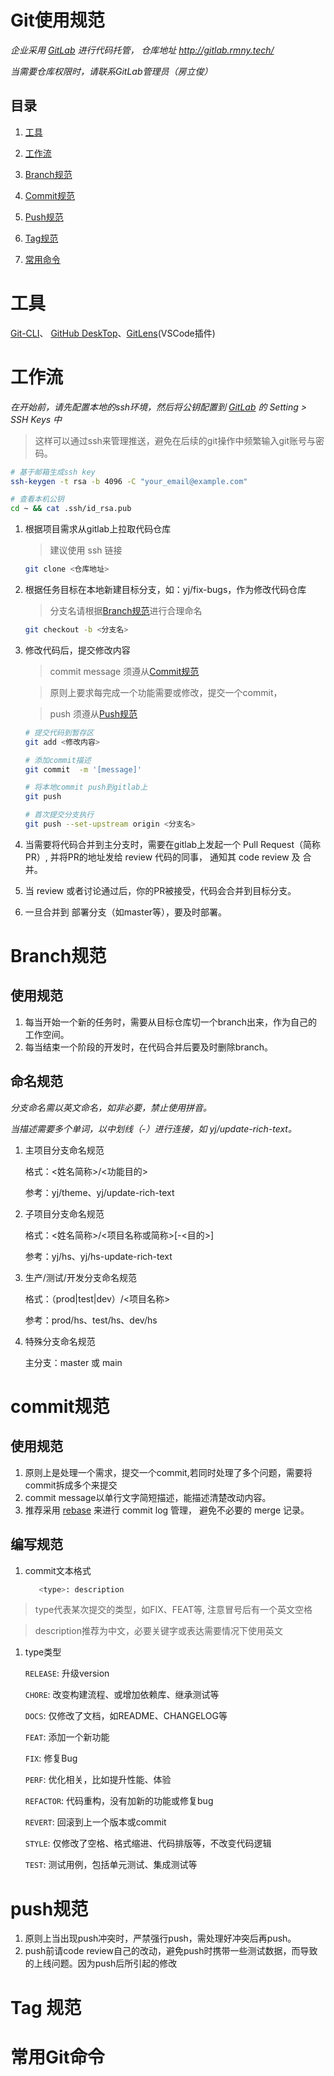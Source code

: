 # Git使用规范

*企业采用 [GitLab](http://gitlab.rmny.tech/) 进行代码托管， 仓库地址 <http://gitlab.rmny.tech/>*

*当需要仓库权限时，请联系GitLab管理员（房立俊）*

## 目录

1. [工具](#工具)

1. [工作流](#工作流)

1. [Branch规范](#Branch规范)

1. [Commit规范](#Commit规范)

1. [Push规范](#Push规范)

1. [Tag规范](#Tag规范)

1. [常用命令](#常用命令)

# 工具

[Git-CLI](https://git-scm.com/docs)、 [GitHub DeskTop](https://desktop.github.com/)、[GitLens](https://marketplace.visualstudio.com/items?itemName=eamodio.gitlens)(VSCode插件)

# 工作流

*在开始前，请先配置本地的ssh环境，然后将公钥配置到 [GitLab](http://gitlab.rmny.tech/) 的 Setting > SSH Keys 中*

> 这样可以通过ssh来管理推送，避免在后续的git操作中频繁输入git账号与密码。

```bash
# 基于邮箱生成ssh key
ssh-keygen -t rsa -b 4096 -C "your_email@example.com" 

# 查看本机公钥
cd ~ && cat .ssh/id_rsa.pub 
```

1. 根据项目需求从gitlab上拉取代码仓库

   > 建议使用 ssh 链接

   ```bash
   git clone <仓库地址>
   ```

2. 根据任务目标在本地新建目标分支，如：yj/fix-bugs，作为修改代码仓库
   > 分支名请根据[Branch规范](#branch规范)进行合理命名

   ```bash
   git checkout -b <分支名>
   ```

3. 修改代码后，提交修改内容
   > commit message 须遵从[Commit规范](#commit规范)

   > 原则上要求每完成一个功能需要或修改，提交一个commit，

   > push 须遵从[Push规范](#push规范)

   ```bash
   # 提交代码到暂存区
   git add <修改内容>

   # 添加commit描述
   git commit  -m '[message]'

   # 将本地commit push到gitlab上
   git push

   # 首次提交分支执行
   git push --set-upstream origin <分支名>
   ```

4. 当需要将代码合并到主分支时，需要在gitlab上发起一个 Pull Request（简称PR）, 并将PR的地址发给 review 代码的同事， 通知其 code review 及 合并。

5. 当 review 或者讨论通过后，你的PR被接受，代码会合并到目标分支。

6. 一旦合并到 部署分支（如master等），要及时部署。

# Branch规范

## 使用规范

1. 每当开始一个新的任务时，需要从目标仓库切一个branch出来，作为自己的工作空间。
2. 每当结束一个阶段的开发时，在代码合并后要及时删除branch。

## 命名规范

*分支命名需以英文命名，如非必要，禁止使用拼音。*

*当描述需要多个单词，以中划线（-）进行连接，如  yj/update-rich-text。*

1. 主项目分支命名规范

   格式：<姓名简称>/<功能目的>

   参考：yj/theme、yj/update-rich-text

2. 子项目分支命名规范

   格式：<姓名简称>/<项目名称或简称>[-<目的>]

   参考：yj/hs、yj/hs-update-rich-text

3. 生产/测试/开发分支命名规范

   格式：（prod|test|dev）/<项目名称>

   参考：prod/hs、test/hs、dev/hs

4. 特殊分支命名规范

   主分支：master 或 main

# commit规范

## 使用规范

1. 原则上是处理一个需求，提交一个commit,若同时处理了多个问题，需要将commit拆成多个来提交
2. commit message以单行文字简短描述，能描述清楚改动内容。
3. 推荐采用 [rebase](https://git-scm.com/docs/git-rebase) 来进行 commit log 管理， 避免不必要的 merge 记录。

## 编写规范

1. commit文本格式

   ```bash
      <type>: description
   ```

> type代表某次提交的类型，如FIX、FEAT等, 注意冒号后有一个英文空格

> description推荐为中文，必要关键字或表达需要情况下使用英文

1. type类型

   `RELEASE`: 升级version

   `CHORE`: 改变构建流程、或增加依赖库、继承测试等

   `DOCS`: 仅修改了文档，如README、CHANGELOG等

   `FEAT`: 添加一个新功能

   `FIX`: 修复Bug

   `PERF`: 优化相关，比如提升性能、体验

   `REFACTOR`: 代码重构，没有加新的功能或修复bug

   `REVERT`: 回滚到上一个版本或commit

   `STYLE`: 仅修改了空格、格式缩进、代码排版等，不改变代码逻辑

   `TEST`: 测试用例，包括单元测试、集成测试等

# push规范

   1. 原则上当出现push冲突时，严禁强行push，需处理好冲突后再push。
   2. push前请code review自己的改动，避免push时携带一些测试数据，而导致的上线问题。因为push后所引起的修改

# Tag 规范

# 常用Git命令
